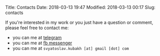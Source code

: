 Title: Contacts
Date: 2018-03-13 19:47
Modified: 2018-03-13 00:17
Slug: contacts

If you're interested in my work or you just have a question or comment, please feel free to contact me:

* you can <span class="icon fa fa-telegram"></span> me at [telegram](https://t.me/realksar)
* you can <span class="icon fa fa-comment"></span> me at  [fb messenger](https://www.facebook.com/svyatoslav.kubakh)
* you can <span class="icon fa fa-envelope-square"></span> me at  `svyatoslav.kubakh [at] gmail [dot] com`
